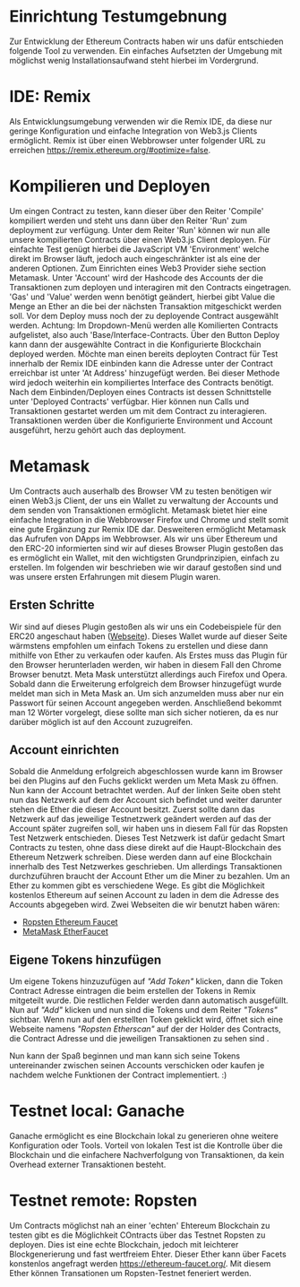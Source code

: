 # Einrichtung Testumgebnung

Zur Entwicklung der Ethereum Contracts haben wir uns dafür entschieden folgende Tool zu verwenden.
Ein einfaches Aufsetzten der Umgebung mit möglichst wenig Installationsaufwand steht hierbei im Vordergrund.

# IDE: Remix
Als Entwicklungsumgebung verwenden wir die Remix IDE, da diese nur geringe Konfiguration und einfache Integration von Web3.js Clients ermöglicht. Remix ist über einen Webbrowser unter folgender URL zu erreichen https://remix.ethereum.org/#optimize=false.

# Kompilieren und Deployen
Um eingen Contract zu testen, kann dieser über den Reiter 'Compile' kompiliert werden und steht uns dann über den Reiter 'Run' zum deployment zur verfügung. Unter dem Reiter 'Run' können wir nun alle unsere kompilierten Contracts über einen Web3.js Client deployen.
Für einfachte Test genügt hierbei die JavaScript VM 'Environment' welche direkt im Browser läuft, jedoch auch eingeschränkter ist als eine der anderen Optionen. Zum Einrichten eines Web3 Provider siehe section Metamask. Unter 'Account' wird der Hashcode des Accounts der die Transaktionen zum deployen und interagiren mit den Contracts eingetragen. 'Gas' und 'Value' werden wenn benötigt geändert, hierbei gibt Value die Menge an Ether an die bei der nächsten Transaktion mitgeschickt werden soll. Vor dem Deploy muss noch der zu deployende Contract ausgewählt werden. Achtung: Im Dropdown-Menü werden alle Komilierten Contracts aufgelistet, also auch 'Base/Interface-Contracts. Über den Button Deploy kann dann der ausgewählte Contract in die Konfigurierte Blockchain deployed werden. Möchte man einen bereits deployten Contract für Test innerhalb der Remix IDE einbinden kann die Adresse unter der Contract erreichbar ist unter 'At Address' hinzugefügt werden. Bei dieser Methode wird jedoch weiterhin ein kompiliertes Interface des Contracts benötigt. Nach dem Einbinden/Deployen eines Contracts ist dessen Schnittstelle unter 'Deployed Contracts' verfügbar. Hier können nun Calls und Transaktionen gestartet werden um mit dem Contract zu interagieren. Transaktionen werden über die Konfigurierte Environment und Account ausgeführt, herzu gehört auch das deployment.

# Metamask
Um Contracts auch auserhalb des Browser VM zu testen benötigen wir einen Web3.js Client, der uns ein Wallet zu verwaltung der Accounts und dem senden von Transaktionen ermöglicht. Metamask bietet hier eine einfache Integration in die Webbrowser Firefox und Chrome und stellt somit eine gute Ergänzung zur Remix IDE dar. Desweiteren ermöglicht Metamask das Aufrufen von DApps im Webbrowser. 
Als wir uns über Ethereum und den ERC-20 informierten sind wir auf dieses Browser Plugin gestoßen das es ermöglicht ein Wallet, mit den wichtigsten Grundprinzipien, einfach zu erstellen. Im folgenden wir beschrieben wie wir darauf gestoßen sind und was unsere ersten Erfahrungen mit diesem Plugin waren.

## Ersten Schritte
Wir sind auf dieses Plugin gestoßen als wir uns ein Codebeispiele für den ERC20 angeschaut haben ([Webseite](https://steemit.com/ethereum/@maxnachamkin/how-to-create-your-own-ethereum-token-in-an-hour-erc20-verified)). Dieses Wallet wurde auf dieser Seite wärmstens empfohlen um einfach Tokens zu erstellen und diese dann mithilfe von Ether zu verkaufen oder kaufen.
Als Erstes muss das Plugin für den Browser herunterladen werden, wir haben in diesem Fall den Chrome Browser benutzt. Meta Mask unterstützt allerdings auch Firefox und Opera. 
Sobald dann die Erweiterung erfolgreich dem Browser hinzugefügt wurde meldet man sich in Meta Mask an. Um sich anzumelden muss aber nur ein Passwort für seinen Account angegeben werden. Anschließend bekommt man 12 Wörter vorgelegt, diese sollte man sich sicher notieren, da es nur darüber möglich ist auf den Account zuzugreifen.

## Account einrichten
Sobald die Anmeldung erfolgreich abgeschlossen wurde kann im Browser bei den Plugins auf den Fuchs geklickt werden um Meta Mask zu öffnen. Nun kann der Account betrachtet werden. Auf der linken Seite oben steht nun das Netzwerk auf dem der Account sich befindet und weiter darunter stehen die Ether die dieser Account besitzt.
Zuerst sollte dann das Netzwerk auf das jeweilige Testnetzwerk geändert werden auf das der Account später zugreifen soll, wir haben uns in diesem Fall für das Ropsten Test Netzwerk entschieden. Dieses Test Netzwerk ist dafür gedacht Smart Contracts zu testen, ohne dass diese direkt auf die Haupt-Blockchain des Ethereum Netzwerk schreiben. Diese werden dann auf eine Blockchain innerhalb des Test Netzwerkes geschrieben.
Um allerdings Transaktionen durchzuführen braucht der Account Ether um die Miner zu bezahlen. Um an Ether zu kommen gibt es verschiedene Wege. Es gibt die Möglichkeit  kostenlos Ethereum auf seinen Account zu laden in dem die Adresse des Accounts abgegeben wird. 
Zwei Webseiten die wir benutzt haben wären: 

- [Ropsten Ethereum Faucet](https://faucet.ropsten.be/) 
- [MetaMask EtherFaucet](https://faucet.metamask.io/)

## Eigene Tokens hinzufügen
Um eigene Tokens hinzuzufügen auf _"Add Token"_ klicken, dann die Token Contract Adresse eintragen die beim erstellen der Tokens in Remix mitgeteilt wurde. Die restlichen Felder werden dann automatisch ausgefüllt. Nun auf _"Add"_ klicken und nun sind die Tokens und dem Reiter _"Tokens"_ sichtbar.
Wenn nun auf den erstellten Token geklickt wird, öffnet sich eine Webseite namens _"Ropsten Etherscan"_ auf der der Holder des Contracts, die Contract Adresse und die jeweiligen Transaktionen zu sehen sind .


Nun kann der Spaß beginnen und man kann sich seine Tokens untereinander zwischen seinen Accounts verschicken oder kaufen je nachdem welche Funktionen der Contract implementiert.  :)

# Testnet local: Ganache 
Ganache ermöglicht es eine Blockchain lokal zu generieren ohne weitere Konfiguration oder Tools. Vorteil von lokalen Test ist die Kontrolle über die Blockchain und die einfachere Nachverfolgung von Transaktionen, da kein Overhead externer Transaktionen besteht.

# Testnet remote: Ropsten
Um Contracts möglichst nah an einer 'echten' Ehtereum Blockchain zu testen gibt es die Möglichkeit COntracts über das Testnet Ropsten zu deployen. Dies ist eine echte Blockchain, jedoch mit leichterer Blockgenerierung und fast wertfreiem Ehter. Dieser Ether kann über Facets konstenlos angefragt werden https://ethereum-faucet.org/. Mit diesem Ether können Transationen um Ropsten-Testnet feneriert werden.

